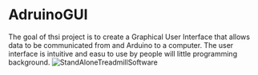 # AdruinoGUI

The goal of thsi project is to create a Graphical User Interface that allows data to be communicated from and Arduino to a computer. The user interface is intuitive and easu to use by people will little programming background.
![StandAloneTreadmillSoftware](https://user-images.githubusercontent.com/63023502/229213606-667cb86f-1d85-430a-a004-c527782f1aef.JPG)
